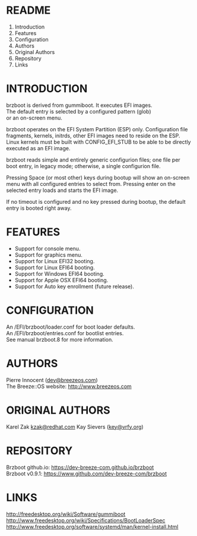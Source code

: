 README
======

1. Introduction
2. Features
3. Configuration
4. Authors
5. Original Authors
6. Repository
7. Links


INTRODUCTION
============

brzboot is derived from gummiboot. It executes EFI images.  
The default entry is selected by a configured pattern (glob)  
or an on-screen menu.  

brzboot operates on the EFI System Partition (ESP) only. Configuration file   
fragments, kernels, initrds, other EFI images need to reside on the ESP.   
Linux kernels must be built with CONFIG_EFI_STUB to be able to be directly  
executed as an EFI image.

brzboot reads simple and entirely generic configurion files; one file per  
boot entry, in legacy mode; otherwise, a single configurion file.  

Pressing Space (or most other) keys during bootup will show an on-screen  
menu with all configured entries to select from. Pressing enter on the  
selected entry loads and starts the EFI image.  

If no timeout is configured and no key pressed during bootup, the default  
entry is booted right away.  

FEATURES
========

   - Support for console menu.
   - Support for graphics menu.
   - Support for Linux EFI32 booting.
   - Support for Linux EFI64 booting.
   - Support for Windows EFI64 booting.
   - Support for Apple OSX EFI64 booting.
   - Support for Auto key enrollment (future release).


CONFIGURATION
=============

   An /EFI/brzboot/loader.conf for boot loader defaults.  
   An /EFI/brzboot/entries.conf for bootlist entries.  
   See manual brzboot.8 for more information.


AUTHORS
=======

Pierre Innocent (dev@breezeos.com)  
The Breeze::OS website: http://www.breezeos.com  


ORIGINAL AUTHORS
================

Karel Zak <kzak@redhat.com>
Kay Sievers (key@vrfy.org)


REPOSITORY
==========

   Brzboot github.io: https://dev-breeze-com.github.io/brzboot  
   Brzboot v0.9.1: https://www.github.com/dev-breeze-com/brzboot  


LINKS
=====

  http://freedesktop.org/wiki/Software/gummiboot  
  http://www.freedesktop.org/wiki/Specifications/BootLoaderSpec  
  http://www.freedesktop.org/software/systemd/man/kernel-install.html

